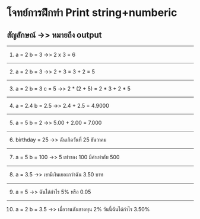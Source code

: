 # **โจทย์การฝึกทำ Print string+numberic**
## สัญลักษณ์ ->> หมายถึง output
---
1.  a = 2
    b = 3
    ->> 2 x 3 = 6

---

2.  a = 2
    b = 3
    ->> 2 + 3 = 3 + 2 = 5

---

3.  a = 2
    b = 3
    c = 5
    ->> 2 * (2 + 5) = 2 * 3 + 2 * 5

---

4.  a = 2.4
    b = 2.5
    ->> 2.4 + 2.5 = 4.9000

---

5.  a = 5
    b = 2
    ->> 5.00 + 2.00 = 7.000

---

6.  birthday = 25
    ->> ฉันเกิดวันที่ 25 ธันวาคม

---

7.  a = 5
    b = 100
    ->> 5 เท่าของ 100 มีค่าเท่ากับ 500

---

8. a = 3.5
    ->> เขามีเงินเยอะกว่าฉัน 3.50 บาท

---

9.  a = 5
    ->> ฉันได้กำไร 5% หรือ 0.05

---

10. a = 2
    b = 3.5
    ->> เมื่อวานฉันขาดทุน 2% วันนี้ฉันได้กำไร 3.50% 